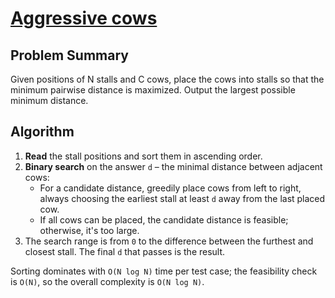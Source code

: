 # [Aggressive cows](https://www.spoj.com/problems/AGGRCOW/)

## Problem Summary
Given positions of N stalls and C cows, place the cows into stalls so that the minimum pairwise distance is maximized. Output the largest possible minimum distance.

## Algorithm
1. **Read** the stall positions and sort them in ascending order.
2. **Binary search** on the answer `d` – the minimal distance between adjacent cows:
   - For a candidate distance, greedily place cows from left to right, always choosing the earliest stall at least `d` away from the last placed cow.
   - If all cows can be placed, the candidate distance is feasible; otherwise, it's too large.
3. The search range is from `0` to the difference between the furthest and closest stall. The final `d` that passes is the result.

Sorting dominates with `O(N log N)` time per test case; the feasibility check is `O(N)`, so the overall complexity is `O(N log N)`.
